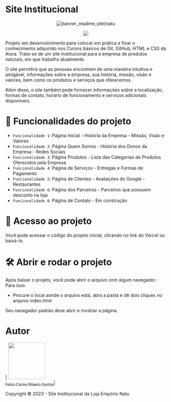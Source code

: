 # Site Institucional

<div align="center">

![banner_readme_site)natu](https://github.com/facarlos90/site-institucional-natu/assets/126310044/4dbf61c7-ef8d-46de-92c3-7ea3cb833c4d)

</div>

<p align="center">
<img src="http://img.shields.io/static/v1?label=STATUS&message=EM%20DESENVOLVIMENTO&color=GREEN&style=for-the-badge"/>
</p>

Projeto em desenvolvimento para colocar em prática e fixar o conhecimento adquirido nos Cursos básicos de Git, GitHub, HTML e CSS da Alura. 
Trata-se de um site institucional para a empresa de produtos naturais, em que trabalho atualmente.

O site permitirá que as pessoas encontrem de uma maneira intuitiva e amigável, informações sobre a empresa, sua história, missão, visão e valores, bem como os produtos e serviços que oferecemos.

Além disso, o site também pode fornecer informações sobre a localização, formas de contato, horário de funcionamento e serviços adicionais disponíveis.

# :hammer: Funcionalidades do projeto

- `Funcionalidade 1`: Página Inicial - História da Empresa - Missão, Visão e Valores
- `Funcionalidade 2`: Página Quem Somos - História dos Donos da Empresa - Redes Sociais
- `Funcionalidade 3`: Página Produtos - Lista das Categorias de Produtos Oferecidos pela Empresa
- `Funcionalidade 4`: Página de Serviços - Entregas e Formas de Pagamento
- `Funcionalidade 5`: Página de Clientes - Avaliações do Google - Restaurantes  
- `Funcionalidade 6`: Página dos Parceiros - Parceiros que possuem desconto na loja
- `Funcionalidade 6`: Página de Contato - Em construção  


# 📁 Acesso ao projeto

Você pode acessar o código do projeto inicial, clicando no link do Vercel ou baixá-lo.

# 🛠️ Abrir e rodar o projeto

Após baixar o projeto, você pode abrir o arquivo com algum navegador. Para isso:
  * Procure o local aonde o arquivo está, abra a pasta e dê dois cliques no arquivo index.html

Seu navegador padrão deve abrir e mostrar a página.

# Autor

| [<img src="https://avatars.githubusercontent.com/u/126310044?v=4" width=115><br><sub>Fabio Carlos Ribeiro Santos</sub>](https://github.com/facarlos90)|


Copyright ©️ 2023 - Site Institucional da Loja Empório Natu
